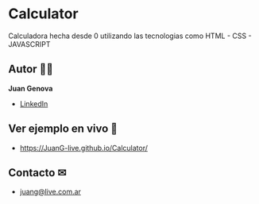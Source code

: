 # Calculator
Calculadora hecha desde 0 utilizando las tecnologias como HTML - CSS - JAVASCRIPT

## Autor 👩‍💻

**Juan Genova**

* [LinkedIn](https://www.linkedin.com/in/juan-g%C3%A9nova/)

## Ver ejemplo en vivo 🚀
- https://JuanG-live.github.io/Calculator/

## Contacto ✉
- juang@live.com.ar
